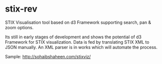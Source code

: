 # stix-rev
STIX Visualisation tool based on d3 Framework supporting search, pan &amp; zoom options. 

Its still in early stages of development and shows the potential of d3 Framework for STIX visualization. Data is fed by translating STIX XML to JSON manually. An XML parser is in works which will automate the process. 

Sample: http://sohaibshaheen.com/stixviz/
